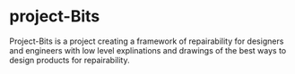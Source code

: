 # project-Bits

Project-Bits is a project creating a framework of repairability for designers and engineers with low level explinations and drawings of the best ways to design products for repairability. 
